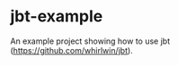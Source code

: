 jbt-example
===========

An example project showing how to use jbt (https://github.com/whirlwin/jbt).

